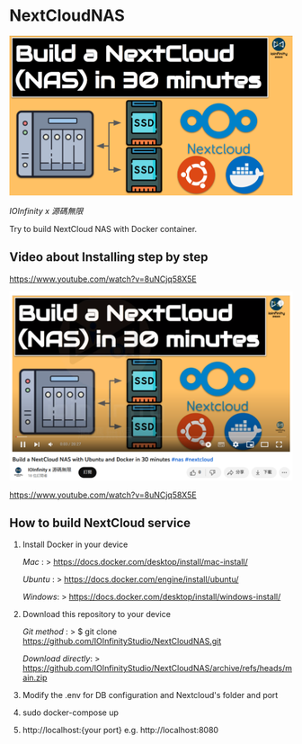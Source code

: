 # NextCloudNAS 
![Nextcloud](./YT.png)

*IOInfinity x 源碼無限*

Try to build NextCloud NAS with Docker container.


## Video about Installing step by step

https://www.youtube.com/watch?v=8uNCjq58X5E

![Nextcloud](./YT-share.png)

https://www.youtube.com/watch?v=8uNCjq58X5E


## How to build NextCloud service

1. Install Docker in your device

   *Mac*    : > https://docs.docker.com/desktop/install/mac-install/

   *Ubuntu* : > https://docs.docker.com/engine/install/ubuntu/

   *Windows*: > https://docs.docker.com/desktop/install/windows-install/


2. Download this repository to your device

   *Git method*       :   > $ git clone https://github.com/IOInfinityStudio/NextCloudNAS.git

   *Download directly*:   > https://github.com/IOInfinityStudio/NextCloudNAS/archive/refs/heads/main.zip


3. Modify the .env for DB configuration and Nextcloud's folder and port

4. sudo docker-compose up 

5. http://localhost:{your port} e.g. http://localhost:8080
